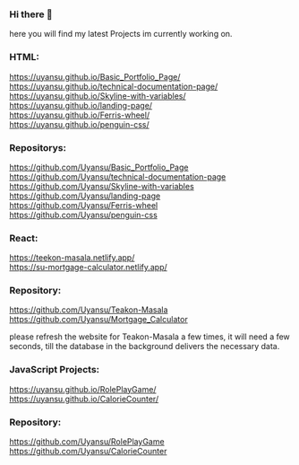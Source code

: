### Hi there 👋

here you will find my latest Projects im currently working on.

### HTML:
https://uyansu.github.io/Basic_Portfolio_Page/ <br> https://uyansu.github.io/technical-documentation-page/ <br> https://uyansu.github.io/Skyline-with-variables/ <br> https://uyansu.github.io/landing-page/ <br> https://uyansu.github.io/Ferris-wheel/ <br> https://uyansu.github.io/penguin-css/
### Repositorys: 
https://github.com/Uyansu/Basic_Portfolio_Page <br> https://github.com/Uyansu/technical-documentation-page <br> https://github.com/Uyansu/Skyline-with-variables <br> https://github.com/Uyansu/landing-page <br> https://github.com/Uyansu/Ferris-wheel <br> https://github.com/Uyansu/penguin-css



### React:
https://teekon-masala.netlify.app/ <br> https://su-mortgage-calculator.netlify.app/
### Repository: 
https://github.com/Uyansu/Teakon-Masala <br> https://github.com/Uyansu/Mortgage_Calculator

please refresh the website for Teakon-Masala a few times, it will need a few seconds, till the database in the background delivers the necessary data.

### JavaScript Projects:
https://uyansu.github.io/RolePlayGame/ <br> https://uyansu.github.io/CalorieCounter/

### Repository:
https://github.com/Uyansu/RolePlayGame <br> https://github.com/Uyansu/CalorieCounter


<!--
**Uyansu/Uyansu** is a ✨ _special_ ✨ repository because its `README.md` (this file) appears on your GitHub profile.

Here are some ideas to get you started:

- 🔭 I’m currently working on ...
- 🌱 I’m currently learning ...
- 👯 I’m looking to collaborate on ...
- 🤔 I’m looking for help with ...
- 💬 Ask me about ...
- 📫 How to reach me: ...
- 😄 Pronouns: ...
- ⚡ Fun fact: ...
-->
